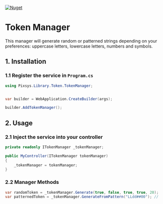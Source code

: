 [![Nuget](https://img.shields.io/nuget/v/Pixsys.Library.Token.TokenManager)](https://www.nuget.org/packages/Pixsys.Library.Token.TokenManager)

# Token Manager

This manager will generate random or patterned strings depending on your preferences: uppercase letters, lowercase letters, numbers and symbols.

## 1. Installation

### 1.1 Register the service in `Program.cs`

```csharp
using Pixsys.Library.Token.TokenManager;


var builder = WebApplication.CreateBuilder(args);

builder.AddTokenManager();

```
## 2. Usage

### 2.1 Inject the service into your controller

```csharp
private readonly ITokenManager _tokenManager;

public MyController(ITokenManager tokenManager)
{
    _tokenManager = tokenManager;
}
```

### 2.2 Manager Methods

```csharp
var randomToken = _tokenManager.Generate(true, false, true, true, 20); // Output example : be(/j&2kg=)-++fi(+m=
var patternedToken = _tokenManager.GenerateFromPattern("LLdd##00"); // Output example : RXvb!#46
```
